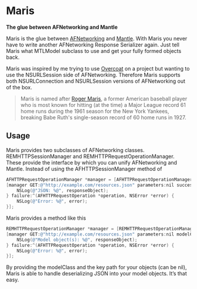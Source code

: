 # Maris

**The glue between AFNetworking and Mantle**

Maris is the glue between [AFNetworking](https://github.com/afnetworking/afnetworking) and [Mantle](https://github.com/MantleFramework/Mantle).  With Maris you never have to write another AFNetworking Response Serializer again.  Just tell Maris what MTLModel subclass to use and get your fully formed objects back.

Maris was inspired by me trying to use [Overcoat](https://github.com/gonzalezreal/Overcoat) on a project but wanting to use the NSURLSession side of AFNetworking.  Therefore Maris supports both NSURLConnection and NSURLSession versions of AFNetworking out of the box.

> Maris is named after [Roger Maris](http://en.wikipedia.org/wiki/Roger_Maris), a former American baseball player who is most known for hitting (at the time) a Major League record 61 home runs during the 1961 season for the New York Yankees, breaking Babe Ruth's single-season record of 60 home runs in 1927.

## Usage

Maris provides two subclasses of AFNetworking classes.  REMHTTPSessionManager and REMHTTPRequestOperationManager.  These provide the interface by which you can unify AFNetworking and Mantle.  Instead of using the AFHTTPSessionManager method of 

```objective-c
AFHTTPRequestOperationManager *manager = [AFHTTPRequestOperationManager manager];
[manager GET:@"http://example.com/resources.json" parameters:nil success:^(AFHTTPRequestOperation *operation, id responseObject) {
    NSLog(@"JSON: %@", responseObject);
} failure:^(AFHTTPRequestOperation *operation, NSError *error) {
    NSLog(@"Error: %@", error);
}];
```

Maris provides a method like this

```objective-c
REMHTTPRequestOperationManager *manager = [REMHTTPRequestOperationManager manager];
[manager GET:@"http://example.com/resources.json" parameters:nil modelClass:[MYObject class] keyPath:nil success:^(AFHTTPRequestOperation *operation, id responseObject) {
    NSLog(@"Model object(s): %@", responseObject);
} failure:^(AFHTTPRequestOperation *operation, NSError *error) {
    NSLog(@"Error: %@", error);
}];
```

By providing the modelClass and the key path for your objects (can be nil), Maris is able to handle deserializing JSON into your model objects.  It’s that easy.
